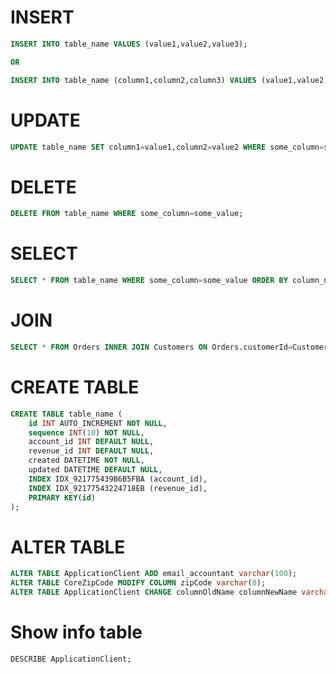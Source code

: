 # INSERT

```sql
INSERT INTO table_name VALUES (value1,value2,value3);

OR

INSERT INTO table_name (column1,column2,column3) VALUES (value1,value2,value3);
```

# UPDATE

```sql
UPDATE table_name SET column1=value1,column2=value2 WHERE some_column=some_value;
```

# DELETE

```sql
DELETE FROM table_name WHERE some_column=some_value;
```

# SELECT

```sql
SELECT * FROM table_name WHERE some_column=some_value ORDER BY column_name ASC, column_name DESC;
```

# JOIN

```sql
SELECT * FROM Orders INNER JOIN Customers ON Orders.customerId=Customers.id; 
```

# CREATE TABLE

```sql
CREATE TABLE table_name (
    id INT AUTO_INCREMENT NOT NULL,
    sequence INT(10) NOT NULL,
    account_id INT DEFAULT NULL,
    revenue_id INT DEFAULT NULL,
    created DATETIME NOT NULL,
    updated DATETIME DEFAULT NULL,
    INDEX IDX_921775439B6B5FBA (account_id),
    INDEX IDX_92177543224718EB (revenue_id),
    PRIMARY KEY(id)
);
```

# ALTER TABLE

```sql
ALTER TABLE ApplicationClient ADD email_accountant varchar(100);
ALTER TABLE CoreZipCode MODIFY COLUMN zipCode varchar(8);
ALTER TABLE ApplicationClient CHANGE columnOldName columnNewName varchar(10);
```

# Show info table

```sql
DESCRIBE ApplicationClient;
```
